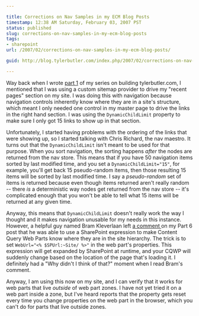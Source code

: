```yaml
---

title: Corrections on Nav Samples in my ECM Blog Posts
timestamp: 12:38 AM Saturday, February 03, 2007 PST
status: published
slug: corrections-on-nav-samples-in-my-ecm-blog-posts
tags:
- sharepoint
url: /2007/02/corrections-on-nav-samples-in-my-ecm-blog-posts/

guid: http://blog.tylerbutler.com/index.php/2007/02/corrections-on-nav-samples-in-my-ecm-blog-posts/

---
```


Way back when I wrote [part 1][1] of my series on building tylerbutler.com, I
mentioned that I was using a custom sitemap provider to drive my "recent
pages" section on my site. I was doing this with navigation because navigation
controls inherently know where they are in a site's structure, which meant I
only needed one control in my master page to drive the links in the right hand
section. I was using the `DynamicChildLimit` property to make sure I only got 15
links to show up in that section.

Unfortunately, I started having problems with the ordering of the links that
were showing up, so I started talking with Chris Richard, the nav maestro. It
turns out that the `DynamicChildLimit` isn't meant to be used for that purpose.
When you sort navigation, the sorting happens _after_ the nodes are returned
from the nav store. This means that if you have 50 navigation items sorted by
last modified time, and you set a `DynamicChildLimit="15"`, for example, you'll
get back 15 pseudo-random items, then those resulting 15 items will be sorted
by last modified time. I say a _pseudo-random_ set of items is returned
because even though items returned aren't really random -- there _is_ a
deterministic way nodes get returned from the nav store -- it's complicated
enough that you won't be able to tell what 15 items will be returned at any
given time.

Anyway, this means that `DynamicChildLimit` doesn't really work the way I
thought and it makes navigation unusable for my needs in this instance.
However, a helpful guy named Bram Kleverlaan left [a comment ][2]on my Part 6
post that he was able to use a SharePoint expression to make Content Query Web
Parts know where they are in the site hierarchy. The trick is to set
`WebUrl="<% $SPUrl:~Site/ %>"` in the web part's properties. This expression
will get expanded by SharePoint at runtime, and your CQWP will suddenly change
based on the location of the page that's loading it. I definitely had a "Why
didn't I think of that?" moment when I read Bram's comment.

Anyway, I am using this now on my site, and I can verify that it works for web
parts that live _outside_ of web part zones. I have not yet tried it on a web
part inside a zone, but I've heard reports that the property gets reset every
time you change properties on the web part in the browser, which you can't do
for parts that live outside zones.

   [1]: http://blogs.msdn.com/ecm/archive/2006/10/30/building-tylerbutler-com-part-1-planning-and-basic-branding.aspx
   [2]: http://blogs.msdn.com/ecm/archive/2007/01/16/building-tylerbutler-com-part-6-what-was-tough-and-what-s-to-come.aspx#1512810 ()

